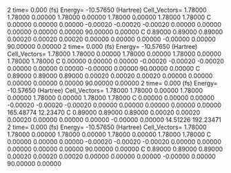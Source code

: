 2 
   time=    0.000 (fs)  Energy= -10.57650 (Hartree) Cell_Vectors=  1.78000  1.78000  0.00000  1.78000  0.00000  1.78000  0.00000  1.78000  1.78000 
   C    0.00000  0.00000  0.00000  -0.00020 -0.00020 -0.00020  0.00000  0.00000  0.00000   0.00000  0.00000 90.00000  0.00000
   C    0.89000  0.89000  0.89000   0.00020  0.00020  0.00020  0.00000  0.00000  0.00000  -0.00000  0.00000 90.00000  0.00000
2 
   time=    0.000 (fs)  Energy= -10.57650 (Hartree) Cell_Vectors=  1.78000  1.78000  0.00000  1.78000  0.00000  1.78000  0.00000  1.78000  1.78000 
   C    0.00000  0.00000  0.00000  -0.00020 -0.00020 -0.00020  0.00000  0.00000  0.00000  -0.00000  0.00000 90.00000  0.00000
   C    0.89000  0.89000  0.89000   0.00020  0.00020  0.00020  0.00000  0.00000  0.00000   0.00000  0.00000 90.00000  0.00000
2 
   time=    0.000 (fs)  Energy= -10.57650 (Hartree) Cell_Vectors=  1.78000  1.78000  0.00000  1.78000  0.00000  1.78000  0.00000  1.78000  1.78000 
   C    0.00000  0.00000  0.00000  -0.00020 -0.00020 -0.00020  0.00000  0.00000  0.00000   0.00000  0.00000 165.48774 12.23470
   C    0.89000  0.89000  0.89000   0.00020  0.00020  0.00020  0.00000  0.00000  0.00000  -0.00000  0.00000 14.51226 192.23471
2 
   time=    0.000 (fs)  Energy= -10.57650 (Hartree) Cell_Vectors=  1.78000  1.78000  0.00000  1.78000  0.00000  1.78000  0.00000  1.78000  1.78000 
   C    0.00000  0.00000  0.00000  -0.00020 -0.00020 -0.00020  0.00000  0.00000  0.00000   0.00000  0.00000 90.00000  0.00000
   C    0.89000  0.89000  0.89000   0.00020  0.00020  0.00020  0.00000  0.00000  0.00000  -0.00000  0.00000 90.00000  0.00000
